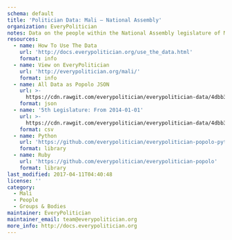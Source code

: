 ```yaml
---
schema: default
title: 'Politician Data: Mali — National Assembly'
organization: EveryPolitician
notes: Data on the people within the National Assembly legislature of Mali.
resources:
  - name: How To Use The Data
    url: 'http://docs.everypolitician.org/use_the_data.html'
    format: info
  - name: View on EveryPolitician
    url: 'http://everypolitician.org/mali/'
    format: info
  - name: All Data as Popolo JSON
    url: >-
      https://cdn.rawgit.com/everypolitician/everypolitician-data/4dbb37bb20fddb5aeb18002e2a5cd32d764531e8/data/Mali/Assembly/ep-popolo-v1.0.json
    format: json
  - name: '5th Legislature: From 2014-01-01'
    url: >-
      https://cdn.rawgit.com/everypolitician/everypolitician-data/4dbb37bb20fddb5aeb18002e2a5cd32d764531e8/data/Mali/Assembly/term-2014.csv
    format: csv
  - name: Python
    url: 'https://github.com/everypolitician/everypolitician-popolo-python'
    format: library
  - name: Ruby
    url: 'https://github.com/everypolitician/everypolitician-popolo'
    format: library
last_modified: 2017-04-11T04:40:48
license: ''
category:
  - Mali
  - People
  - Groups & Bodies
maintainer: EveryPolitician
maintainer_email: team@everypolitician.org
more_info: http://docs.everypolitician.org
---
```


